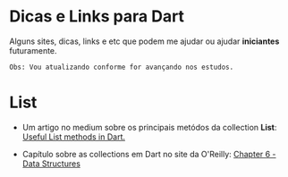 # Dicas e Links para Dart

Alguns sites, dicas, links e etc que podem me ajudar ou ajudar **iniciantes** futuramente.

    

    Obs: Vou atualizando conforme for avançando nos estudos.

# List

 - Um artigo no medium sobre os principais metódos da collection
   **List**: [Useful List methods in Dart.](encurtador.com.br/iEFLU)
   
 - Capítulo sobre as collections em Dart no site da O'Reilly: [Chapter 6 - Data Structures](https://learning.oreilly.com/library/view/dart-for-absolute/9781430264828/9781430264811_Ch06.xhtml)
